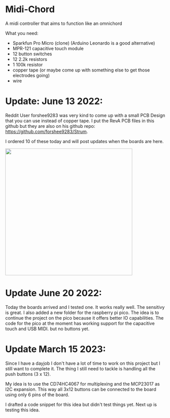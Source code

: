 # Midi-Chord
A midi controller that aims to function like an omnichord

What you need:

- Sparkfun Pro Micro (clone) (Arduino Leonardo is a good alternative)
- MPR-121 capacitive touch module
- 12 button switches
- 12 2.2k resistors
- 1 100k resistor
- copper tape (or maybe come up with something else to get those electrodes going)
- wire

# Update: June 13 2022:

Reddit User forshee9283 was very kind to come up with a small PCB Design that you can use instead of copper tape.
I put the RevA PCB files in this github but they are also on his github repo: https://github.com/forshee9283/Strum.

I ordered 10 of these today and will post updates when the boards are here.

<img src="https://user-images.githubusercontent.com/42961161/173309362-fab22a5c-d46b-4f1f-8e31-f69920780756.png" style="width:400px;">


# Update June 20 2022:

Today the boards arrived and I tested one. It works really well. The sensitivy is great.
I also added a new folder for the raspberry pi pico. The idea is to continue the project on the pico because it offers better IO capabilities.
The code for the pico at the moment has working support for the capacitive touch and USB MIDI. but no buttons yet.


# Update March 15 2023:

Since I have a dayjob I don't have a lot of time to work on this project but I still want to complete it.
The thing I still need to tackle is handling all the push buttons (3 x 12).

My idea is to use the CD74HC4067 for multiplexing and the MCP23017 as I2C expansion.
This way all 3x12 buttons can be connected to the board using only 6 pins of the board.

I drafted a code snippet for this idea but didn't test things yet. Next up is testing this idea.
